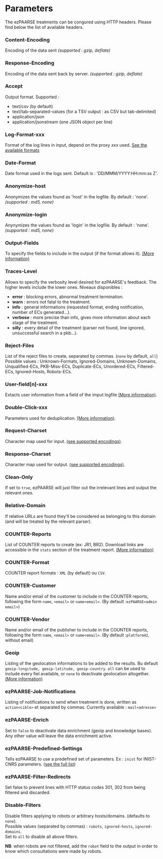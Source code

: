 # Parameters #

The ezPAARSE treatments can be congured using HTTP headers. Please find below the list of available headers.


### Content-Encoding ###
Encoding of the data sent  *(supported : gzip, deflate)*  

### Response-Encoding ###
Encoding of the data sent back by server. *(supported : gzip, deflate)*  

### Accept ###
Output format. Supported :
  - text/csv (by default)
  - text/tab-separated-values (for a TSV output : as CSV but tab-delimited)
  - application/json
  - application/jsonstream (one JSON object per line)

### Log-Format-xxx ###
Format of the log lines in input, depend on the proxy *xxx* used. [See the available formats](./formats.html)

### Date-Format ###
Date format used in the logs sent. Default is : 'DD/MMM/YYYY:HH:mm:ss Z'.  

### Anonymize-host ###
Anonymizes the values found as 'host' in the logfile. By default : 'none'. *(supported : md5, none)*

### Anonymize-login ###
Anynymizes the values found as 'login' in the logfile. By default : 'none'. *(supported : md5, none)*

### Output-Fields ###
To specify the fields to include in the output (if the format allows it). [(More information)](./outputfields.html)  

### Traces-Level ###
Allows to specify the verbosity level desired for ezPAARSE's feedback. The higher levels include the lower ones.
Niveaux disponibles :
  - **error** : blocking errors, abnormal treatment termination.  
  - **warn** : errors not fatal to the treatment.  
  - **info** : general informations (requested format, ending notification, number of ECs generated...).  
  - **verbose** : more precise than info, gives more information about each stage of the treatment.  
  - **silly** : every detail of the treatment (parser not found, line ignored, unsuccessful search in a pkb...).  


### Reject-Files ###
List of the reject files to create, separated by commas. (`none` by default, `all`)
Possible values : Unknown-Formats, Ignored-Domains, Unknown-Domains, Unqualified-ECs, PKB-Miss-ECs, Duplicate-ECs, Unordered-ECs, Filtered-ECs, Ignored-Hosts, Robots-ECs.

### User-field[n]-xxx ###
Extacts user information from a field of the imput logfile [(More information)](./userfields.html).

### Double-Click-xxx ###
Parameters used for deduplication. [(More information)](./doubleclick.html).

### Request-Charset ###
Character map used for input. [(see supported encodings)](https://github.com/ashtuchkin/iconv-lite#supported-encodings).

### Response-Charset ###
Character map used for output. [(see supported encodings)](https://github.com/ashtuchkin/iconv-lite#supported-encodings).

### Clean-Only ###
If set to `true`, ezPAARSE will just filter out the irrelevant lines and output the relevant ones.

### Relative-Domain ###
If relative URLs are found they'll be considered as belonging to this domain (and will be treated by the relevant parser).

### COUNTER-Reports ###
List of COUNTER reports to create (ex: JR1, BR2). Download links are accessible in the `stats` section of the treatment report. [(More information)](./counter.html) 

### COUNTER-Format ###
COUNTER report formats : `XML` (by default) ou `CSV`.  

### COUNTER-Customer ###
Name and/or email of the customer to include in the COUNTER reports, following the form `name`, `<email>` or `name<email>`. (By default :`ezPAARSE<admin email>`)  

### COUNTER-Vendor ###
Name and/or email of the publisher  to include in the COUNTER reports, following the form `name`, `<email>` or `name<email>`. (By default :`platform42`, without email)  

### Geoip ###
Listing of the geolocation informations to be added to the results. Bu default `geoip-longitude, geoip-latitude, geoip-country`. `all` can be used to include every fiel available, or `none` to deactivate geolocation altogether. [(More information)](./geolocalisation.html)

### ezPAARSE-Job-Notifications ###
Listing of notifications to send when treatment is done, written as `action<cible>` et separated by commas. Currently available : `mail<adresse>`

### ezPAARSE-Enrich ###
Set to `false` to deactivate data enrichment (geoip and knowledge bases). Any other value will leave the data enrichment active.

### ezPAARSE-Predefined-Settings ###
Tells ezPAARSE to use a predefined set of parameters. Ex : `inist` for INIST-CNRS parameters. ([see the full list](/info/predefined-settings))

### ezPAARSE-Filter-Redirects ###
Set false to prevent lines with HTTP status codes 301, 302 from being filtered and discarded.

### Disable-Filters ###
Disable filters applying to robots or arbitrary hosts/domains. (defaults to `none`).  
Possible values (separated by commas) : `robots`, `ignored-hosts`, `ignored-domains`.  
Set to `all` to disable all above filters.  

**NB**: when robots are not filtered, add the `robot` field to the output in order to know which consultations were made by robots.
